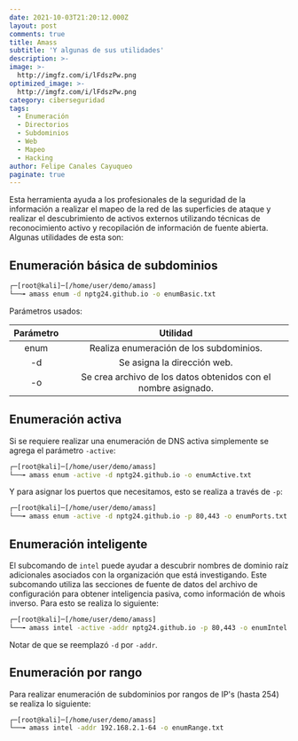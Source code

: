 ```yaml
---
date: 2021-10-03T21:20:12.000Z
layout: post
comments: true
title: Amass
subtitle: 'Y algunas de sus utilidades'
description: >-
image: >-
  http://imgfz.com/i/lFdszPw.png
optimized_image: >-
  http://imgfz.com/i/lFdszPw.png
category: ciberseguridad
tags:
  - Enumeración
  - Directorios
  - Subdominios
  - Web
  - Mapeo
  - Hacking
author: Felipe Canales Cayuqueo
paginate: true
---
```

Esta herramienta ayuda a los profesionales de la seguridad de la información a realizar el mapeo de la red de las superficies de ataque y realizar el descubrimiento de activos externos utilizando técnicas de reconocimiento activo y recopilación de información de fuente abierta. Algunas utilidades de esta son:

## Enumeración básica de subdominios

```bash
┌─[root@kali]─[/home/user/demo/amass]
└──╼ amass enum -d nptg24.github.io -o enumBasic.txt
```

Parámetros usados:

| Parámetro | Utilidad |
| :--------: | :-------: |
| enum | Realiza enumeración de los subdominios. |
| -d | Se asigna la dirección web. |
| -o | Se crea archivo de los datos obtenidos con el nombre asignado. |

## Enumeración activa

Si se requiere realizar una enumeración de DNS activa simplemente se agrega el parámetro ```-active```:

```bash
┌─[root@kali]─[/home/user/demo/amass]
└──╼ amass enum -active -d nptg24.github.io -o enumActive.txt
```

Y para asignar los puertos que necesitamos, esto se realiza a través de ```-p```:

```bash
┌─[root@kali]─[/home/user/demo/amass]
└──╼ amass enum -active -d nptg24.github.io -p 80,443 -o enumPorts.txt
```

## Enumeración inteligente

El subcomando de ```intel``` puede ayudar a descubrir nombres de dominio raíz adicionales asociados con la organización que está investigando. Este subcomando utiliza las secciones de fuente de datos del archivo de configuración para obtener inteligencia pasiva, como información de whois inverso. Para esto se realiza lo siguiente:

```bash
┌─[root@kali]─[/home/user/demo/amass]
└──╼ amass intel -active -addr nptg24.github.io -p 80,443 -o enumIntel.txt
```
Notar de que se reemplazó ```-d``` por ```-addr```.

## Enumeración por rango

Para realizar enumeración de subdominios por rangos de IP's (hasta 254) se realiza lo siguiente:

```bash
┌─[root@kali]─[/home/user/demo/amass]
└──╼ amass intel -addr 192.168.2.1-64 -o enumRange.txt
```


